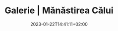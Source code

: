 ---
title: "Galerie | Mănăstirea Călui"
keywords: ["Manastirea Calui"]
date: 2023-01-22T14:41:11+02:00
draft: false
type: page
layout: gallery
sitemap_exclude: false

sitemap:
  changefreq: weekly
  filename: sitemap.xml
  priority: 1


#----------------------------------------------------/
# Page
#----------------------------------------------------/
page:
  title: "Gale<span>rie</span>"

#----------------------------------------------------/
# Gallery
#----------------------------------------------------/
gallery: 
  items:

    - title: "Mănăstirea Călui"
      link: ""
      image: "/gallery/gallery-1.jpg"
      image2x: "/gallery/gallery-1@2x.jpg"

    - title: "Mănăstirea Călui"
      link: ""
      image: "/gallery/gallery-2.jpg"
      image2x: "/gallery/gallery-2@2x.jpg"

    - title: "Mănăstirea Călui"
      link: ""
      image: "/gallery/gallery-3.jpg"
      image2x: "/gallery/gallery-3@2x.jpg"

    - title: "Mănăstirea Călui"
      link: ""
      image: "/gallery/gallery-4.jpg"
      image2x: "/gallery/gallery-4@2x.jpg"

    - title: "Mănăstirea Călui"
      link: ""
      image: "/gallery/gallery-5.jpg"
      image2x: "/gallery/gallery-5@2x.jpg"

    - title: "Mănăstirea Călui"
      link: ""
      image: "/gallery/gallery-6.jpg"
      image2x: "/gallery/gallery-6@2x.jpg"

    - title: "Mănăstirea Călui"
      link: ""
      image: "/gallery/gallery-7.jpg"
      image2x: "/gallery/gallery-7@2x.jpg"

    - title: "Mănăstirea Călui"
      link: ""
      image: "/gallery/gallery-8.jpg"
      image2x: "/gallery/gallery-8@2x.jpg"

    - title: "Mănăstirea Călui"
      link: ""
      image: "/gallery/gallery-9.jpg"
      image2x: "/gallery/gallery-9@2x.jpg"

    - title: "Mănăstirea Călui"
      link: ""
      image: "/gallery/gallery-10.jpg"
      image2x: "/gallery/gallery-11@2x.jpg"

    - title: "Mănăstirea Călui"
      link: ""
      image: "/gallery/gallery-12.jpg"
      image2x: "/gallery/gallery-12@2x.jpg"

    - title: "Mănăstirea Călui"
      link: ""
      image: "/gallery/gallery-13.jpg"
      image2x: "/gallery/gallery-13@2x.jpg"

    - title: "Mănăstirea Călui"
      link: ""
      image: "/gallery/gallery-14.jpg"
      image2x: "/gallery/gallery-14@2x.jpg"

    - title: "Mănăstirea Călui"
      link: ""
      image: "/gallery/gallery-15.jpg"
      image2x: "/gallery/gallery-15@2x.jpg"

    - title: "Mănăstirea Călui"
      link: ""
      image: "/gallery/gallery-16.jpg"
      image2x: "/gallery/gallery-16@2x.jpg"

    - title: "Mănăstirea Călui"
      link: ""
      image: "/gallery/gallery-17.jpg"
      image2x: "/gallery/gallery-17@2x.jpg"

    - title: "Mănăstirea Călui"
      link: ""
      image: "/gallery/gallery-18.jpg"
      image2x: "/gallery/gallery-18@2x.jpg"

    - title: "Mănăstirea Călui"
      link: ""
      image: "/gallery/gallery-19.jpg"
      image2x: "/gallery/gallery-19@2x.jpg"

    - title: "Mănăstirea Călui"
      link: ""
      image: "/gallery/gallery-20.jpg"
      image2x: "/gallery/gallery-20@2x.jpg"

    - title: "Mănăstirea Călui"
      link: ""
      image: "/gallery/gallery-21.jpg"
      image2x: "/gallery/gallery-21@2x.jpg"

    - title: "Mănăstirea Călui"
      link: ""
      image: "/gallery/gallery-22.jpg"
      image2x: "/gallery/gallery-22@2x.jpg"

    - title: "Mănăstirea Călui"
      link: ""
      image: "/gallery/gallery-23.jpg"
      image2x: "/gallery/gallery-23@2x.jpg"

    - title: "Mănăstirea Călui"
      link: ""
      image: "/gallery/gallery-24.jpg"
      image2x: "/gallery/gallery-24@2x.jpg"

    - title: "Mănăstirea Călui"
      link: ""
      image: "/gallery/gallery-25.jpg"
      image2x: "/gallery/gallery-25@2x.jpg"

    - title: "Mănăstirea Călui"
      link: ""
      image: "/gallery/gallery-26.jpg"
      image2x: "/gallery/gallery-26@2x.jpg"

    - title: "Mănăstirea Călui"
      link: ""
      image: "/gallery/gallery-27.jpg"
      image2x: "/gallery/gallery-27@2x.jpg"

    - title: "Mănăstirea Călui"
      link: ""
      image: "/gallery/gallery-28.jpg"
      image2x: "/gallery/gallery-28@2x.jpg"

    - title: "Mănăstirea Călui"
      link: ""
      image: "/gallery/gallery-29.jpg"
      image2x: "/gallery/gallery-29@2x.jpg"

    - title: "Mănăstirea Călui"
      link: ""
      image: "/gallery/gallery-30.jpg"
      image2x: "/gallery/gallery-30@2x.jpg"

    - title: "Mănăstirea Călui"
      link: ""
      image: "/gallery/gallery-31.jpg"
      image2x: "/gallery/gallery-31@2x.jpg"

    - title: "Mănăstirea Călui"
      link: ""
      image: "/gallery/gallery-32.jpg"
      image2x: "/gallery/gallery-32@2x.jpg"

    - title: "Mănăstirea Călui"
      link: ""
      image: "/gallery/gallery-33.jpg"
      image2x: "/gallery/gallery-33@2x.jpg"

    - title: "Mănăstirea Călui"
      link: ""
      image: "/gallery/gallery-34.jpg"
      image2x: "/gallery/gallery-34@2x.jpg"

    - title: "Mănăstirea Călui"
      link: ""
      image: "/gallery/gallery-35.jpg"
      image2x: "/gallery/gallery-35@2x.jpg"

    - title: "Mănăstirea Călui"
      link: ""
      image: "/gallery/gallery-36.jpg"
      image2x: "/gallery/gallery-36@2x.jpg"

    - title: "Mănăstirea Călui"
      link: ""
      image: "/gallery/gallery-37.jpg"
      image2x: "/gallery/gallery-37@2x.jpg"

    - title: "Mănăstirea Călui"
      link: ""
      image: "/gallery/gallery-38.jpg"
      image2x: "/gallery/gallery-38@2x.jpg"

    - title: "Mănăstirea Călui"
      link: ""
      image: "/gallery/gallery-39.jpg"
      image2x: "/gallery/gallery-39@2x.jpg"

    - title: "Mănăstirea Călui"
      link: ""
      image: "/gallery/gallery-40.jpg"
      image2x: "/gallery/gallery-40@2x.jpg"

    - title: "Mănăstirea Călui"
      link: ""
      image: "/gallery/gallery-41.jpg"
      image2x: "/gallery/gallery-41@2x.jpg"

    - title: "Mănăstirea Călui"
      link: ""
      image: "/gallery/gallery-42.jpg"
      image2x: "/gallery/gallery-42@2x.jpg"

    - title: "Mănăstirea Călui"
      link: ""
      image: "/gallery/gallery-43.jpg"
      image2x: "/gallery/gallery-43@2x.jpg"

    - title: "Mănăstirea Călui"
      link: ""
      image: "/gallery/gallery-44.jpg"
      image2x: "/gallery/gallery-44@2x.jpg"


---